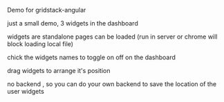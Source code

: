 Demo for gridstack-angular

just a small demo, 3 widgets in the dashboard

widgets are standalone pages can be loaded (run in server or chrome will block loading local file)

chick the widgets names to toggle on off on the dashboard

drag widgets to arrange it's position

no backend , so you can do your own backend to save the location of the user widgets
